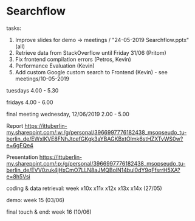 # Searchflow

tasks:
1. Improve slides for demo -> meetings / "24-05-2019 Searchflow.pptx" (all)
3. Retrieve data from StackOverflow until Friday 31/06 (Pritom)
4. Fix frontend compilation errors (Petros, Kevin)
5. Performance Evaluation (Kevin)
6. Add custom Google custom search to Frontend (Kevin) - see meetings/10-05-2019


tuesdays 4.00 - 5.30

fridays 4.00 - 6.00

final meeting wednesday, 12/06/2019 2.00 - 5.00


Report https://ittuberlin-my.sharepoint.com/:w:/g/personal/3966997776182438_msopseudo_tu-berlin_de/EWxlKVE8FNhJtcefGKgk3aYBAGKBxtOlmk6stHZXTvWS0w?e=6gFQe4

Presentation https://ittuberlin-my.sharepoint.com/:p:/g/personal/3966997776182438_msopseudo_tu-berlin_de/EVV0zuk4jHxCmO7LLN8aJMQBolN14buI0dY9qFfsrrH5XA?e=8h5Vsi


coding & data retrieval: week x10x x11x x12x x13x x14x (27/05)

demo: week 15 (03/06)

final touch & end: week 16 (10/06)
